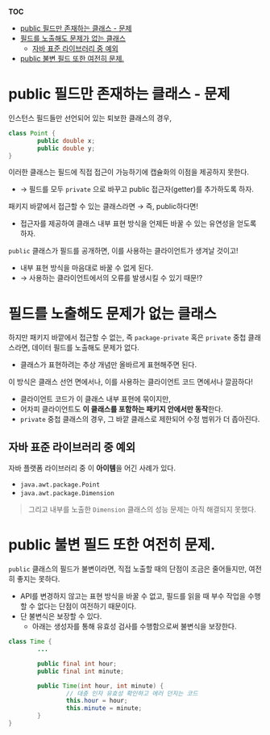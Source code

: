 **TOC**
- [public 필드만 존재하는 클래스 - 문제](#public-필드만-존재하는-클래스---문제)
- [필드를 노출해도 문제가 없는 클래스](#필드를-노출해도-문제가-없는-클래스)
  - [자바 표준 라이브러리 중 예외](#자바-표준-라이브러리-중-예외)
- [public 불변 필드 또한 여전히 문제.](#public-불변-필드-또한-여전히-문제)

# public 필드만 존재하는 클래스 - 문제
인스턴스 필드들만 선언되어 있는 퇴보한 클래스의 경우,

```java
class Point {
		public double x;
		public double y;
}
```

이러한 클래스는 필드에 직접 접근이 가능하기에 캡슐화의 이점을 제공하지 못한다.
- → 필드를 모두 `private` 으로 바꾸고 public 접근자(getter)를 추가하도록 하자.

패키지 바깥에서 접근할 수 있는 클래스라면 → 즉, public하다면!
- 접근자를 제공하여 클래스 내부 표현 방식을 언제든 바꿀 수 있는 유연성을 얻도록 하자.

`public` 클래스가 필드를 공개하면, 이를 사용하는 클라이언트가 생겨날 것이고!
- 내부 표현 방식을 마음대로 바꿀 수 없게 된다. 
- → 사용하는 클라이언트에서의 오류를 발생시킬 수 있기 때문!?

# 필드를 노출해도 문제가 없는 클래스
하지만 패키지 바깥에서 접근할 수 없는, 즉 `package-private` 혹은 `private` 중첩 클래스라면, 데이터 필드를 노출해도 문제가 없다.
- 클래스가 표현하려는 추상 개념만 올바르게 표현해주면 된다.

이 방식은 클래스 선언 면에서나, 이를 사용하는 클라이언트 코드 면에서나 깔끔하다!
- 클라이언트 코드가 이 클래스 내부 표현에 묶이지만,
- 어차피 클라이언트도 **이 클래스를 포함하는 패키지 안에서만 동작**한다.
- `private` 중첩 클래스의 경우, 그 바깥 클래스로 제한되어 수정 범위가 더 좁아진다.

## 자바 표준 라이브러리 중 예외
자바 플랫폼 라이브러리 중 이 **아이템**을 어긴 사례가 있다.
- `java.awt.package.Point`
- `java.awt.package.Dimension`

> 그리고 내부를 노출한 `Dimension` 클래스의 성능 문제는 아직 해결되지 못했다.

# public 불변 필드 또한 여전히 문제.
`public` 클래스의 필드가 불변이라면, 직접 노출할 때의 단점이 조금은 줄어들지만, 여전히 좋지는 못하다.
- API를 변경하지 않고는 표현 방식을 바꿀 수 없고, 필드를 읽을 때 부수 작업을 수행할 수 없다는 단점이 여전하기 때문이다.
- 단 불변식은 보장할 수 있다.
  - 아래는 생성자를 통해 유효성 검사를 수행함으로써 불변식을 보장한다.

```java
class Time {
		...

		public final int hour;
		public final int minute;

		public Time(int hour, int minute) {
				// 대충 인자 유효성 확인하고 에러 던지는 코드
				this.hour = hour;
				this.minute = minute;
		}
}
```